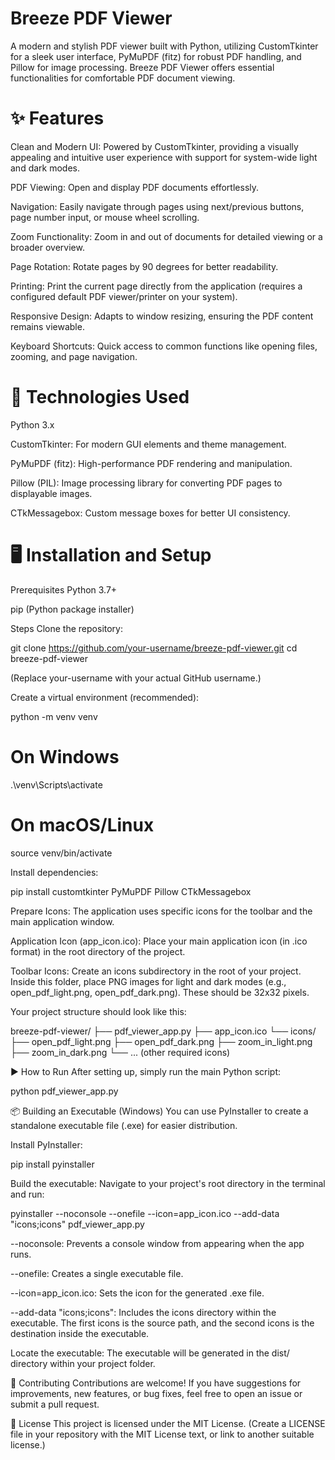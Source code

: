 # Breeze PDF Viewer

A modern and stylish PDF viewer built with Python, utilizing CustomTkinter for a sleek user interface, PyMuPDF (fitz) for robust PDF handling, and Pillow for image processing. Breeze PDF Viewer offers essential functionalities for comfortable PDF document viewing.

# ✨ Features
Clean and Modern UI: Powered by CustomTkinter, providing a visually appealing and intuitive user experience with support for system-wide light and dark modes.

PDF Viewing: Open and display PDF documents effortlessly.

Navigation: Easily navigate through pages using next/previous buttons, page number input, or mouse wheel scrolling.

Zoom Functionality: Zoom in and out of documents for detailed viewing or a broader overview.

Page Rotation: Rotate pages by 90 degrees for better readability.

Printing: Print the current page directly from the application (requires a configured default PDF viewer/printer on your system).

Responsive Design: Adapts to window resizing, ensuring the PDF content remains viewable.

Keyboard Shortcuts: Quick access to common functions like opening files, zooming, and page navigation.

# 🚀 Technologies Used
Python 3.x

CustomTkinter: For modern GUI elements and theme management.

PyMuPDF (fitz): High-performance PDF rendering and manipulation.

Pillow (PIL): Image processing library for converting PDF pages to displayable images.

CTkMessagebox: Custom message boxes for better UI consistency.

# 🖥️ Installation and Setup
Prerequisites
Python 3.7+

pip (Python package installer)

Steps
Clone the repository:

git clone https://github.com/your-username/breeze-pdf-viewer.git
cd breeze-pdf-viewer

(Replace your-username with your actual GitHub username.)

Create a virtual environment (recommended):

python -m venv venv
# On Windows
.\venv\Scripts\activate
# On macOS/Linux
source venv/bin/activate

Install dependencies:

pip install customtkinter PyMuPDF Pillow CTkMessagebox

Prepare Icons:
The application uses specific icons for the toolbar and the main application window.

Application Icon (app_icon.ico): Place your main application icon (in .ico format) in the root directory of the project.

Toolbar Icons: Create an icons subdirectory in the root of your project. Inside this folder, place PNG images for light and dark modes (e.g., open_pdf_light.png, open_pdf_dark.png). These should be 32x32 pixels.

Your project structure should look like this:

breeze-pdf-viewer/
├── pdf_viewer_app.py
├── app_icon.ico
└── icons/
    ├── open_pdf_light.png
    ├── open_pdf_dark.png
    ├── zoom_in_light.png
    ├── zoom_in_dark.png
    └── ... (other required icons)

▶️ How to Run
After setting up, simply run the main Python script:

python pdf_viewer_app.py

📦 Building an Executable (Windows)
You can use PyInstaller to create a standalone executable file (.exe) for easier distribution.

Install PyInstaller:

pip install pyinstaller

Build the executable:
Navigate to your project's root directory in the terminal and run:

pyinstaller --noconsole --onefile --icon=app_icon.ico --add-data "icons;icons" pdf_viewer_app.py

--noconsole: Prevents a console window from appearing when the app runs.

--onefile: Creates a single executable file.

--icon=app_icon.ico: Sets the icon for the generated .exe file.

--add-data "icons;icons": Includes the icons directory within the executable. The first icons is the source path, and the second icons is the destination inside the executable.

Locate the executable:
The executable will be generated in the dist/ directory within your project folder.

🤝 Contributing
Contributions are welcome! If you have suggestions for improvements, new features, or bug fixes, feel free to open an issue or submit a pull request.

📄 License
This project is licensed under the MIT License.
(Create a LICENSE file in your repository with the MIT License text, or link to another suitable license.)
